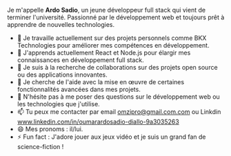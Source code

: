 Je m'appelle **Ardo Sadio**, un jeune développeur full stack qui vient de terminer l'université. Passionné par le développement web et toujours prêt à apprendre de nouvelles technologies. 

- 🔭 Je travaille actuellement sur des projets personnels comme BKX Technologies pour améliorer mes compétences en développement.
- 🌱 J'apprends actuellement React et Node.js pour élargir mes connaissances en développement full stack.
- 👯 Je suis à la recherche de collaborations sur des projets open source ou des applications innovantes.
- 🤔 Je cherche de l'aide avec la mise en œuvre de certaines fonctionnalités avancées dans mes projets.
- 💬 N'hésite pas à me poser des questions sur le développement web ou les technologies que j'utilise.
- 📫 Tu peux me contacter par email omzipro@gmail.com.com ou Linkdin www.linkedin.com/in/oumarardosadio-diallo-9a3035263
- 😄 Mes pronoms : il/lui.
- ⚡ Fun fact : J'adore jouer aux jeux vidéo et je suis un grand fan de science-fiction !

